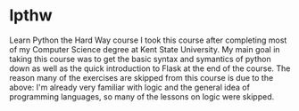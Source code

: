 # lpthw
Learn Python the Hard Way course
I took this course after completing most of my Computer Science degree at Kent State University.
My main goal in taking this course was to get the basic syntax and symantics of python down as well as the quick introduction to Flask at the end of the course.
The reason many of the exercises are skipped from this course is due to the above: I'm already very familiar with logic and the general idea of programming languages, so many of the lessons on logic were skipped.
